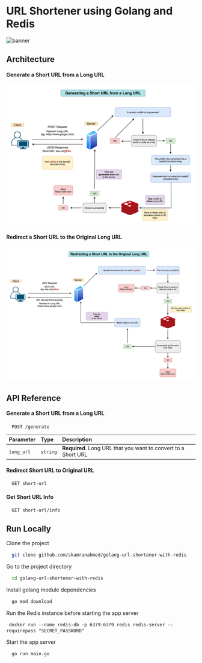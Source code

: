 # URL Shortener using Golang and Redis
![banner](https://socialify.git.ci/skamranahmed/golang-url-shortener-with-redis/image?description=1&font=Inter&language=1&owner=1&pattern=Floating%20Cogs&theme=Light)


## Architecture

#### Generate a Short URL from a Long URL
![generate-short-url-from-long-url]

#### Redirect a Short URL to the Original Long URL
![redirect-short-url-to-long-url]

## API Reference

#### Generate a Short URL from a Long URL

```http
  POST /generate
```

| Parameter | Type     | Description                |
| :-------- | :------- | :------------------------- |
| `long_url` | `string` | **Required**. Long URL that you want to convert to a Short URL |

#### Redirect Short URL to Original URL

```http
  GET short-url
```

#### Get Short URL Info

```http
  GET short-url/info
```


## Run Locally

Clone the project

```bash
  git clone github.com/skamranahmed/golang-url-shortener-with-redis
```

Go to the project directory

```bash
  cd golang-url-shortener-with-redis
```

Install golang module dependencies

```bash
  go mod download
```

Run the Redis instance before starting the app server
```docker
 docker run --name redis-db -p 6379:6379 redis redis-server --requirepass "SECRET_PASSWORD"
```

Start the app server

```bash
  go run main.go
```

[generate-short-url-from-long-url]: architecture/url-shortener-1.png
[redirect-short-url-to-long-url]: architecture/url-shortener-2.png
